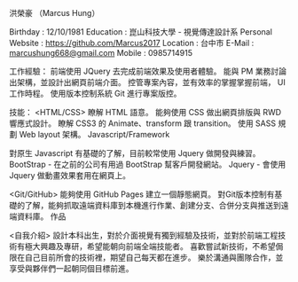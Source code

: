 洪榮豪 （Marcus Hung）

Birthday : 12/10/1981
Education : 崑山科技大學 - 視覺傳達設計系
Personal Website : https://github.com/Marcus2017
Location : 台中市
E-Mail : marcushung668@gmail.com
Mobile : 0985714915

工作經驗：
前端使用 JQuery 去完成前端效果及使用者體驗。
能與 PM 業務討論出架構，並設計出網頁前端介面。
控管專案內容，並有效率的掌握掌握前端， UI 工作時程。
使用版本控制系統 Git 進行專案版控。


技能：
<HTML/CSS>
瞭解 HTML 語意。
能夠使用 CSS 做出網頁排版與 RWD 響應式設計。
瞭解 CSS3 的 Animate、transform 跟 transition。
使用 SASS 規劃 Web layout 架構。
Javascript/Framework

對原生 Javascript 有基礎的了解，目前較常使用 Jquery 做開發與練習。
BootStrap - 在之前的公司有用過 BootStrap 幫客戶開發網站。
Jquery - 會使用 Jquery 做動畫效果套用在網頁上。

<Git/GitHub>
能夠使用 GitHub Pages 建立一個靜態網頁。
對Git版本控制有基礎的了解，能夠抓取遠端資料庫到本機進行作業、創建分支、合併分支與推送到遠端資料庫。
作品

<自我介紹>
設計本科出生，對於介面視覺有獨到經驗及技術，並對於前端工程技術有極大興趣及專研，希望能朝向前端全端技能者。
喜歡嘗試新技術，不希望侷限在自己目前所會的技術裡，期望自己每天都在進步。
樂於溝通與團隊合作，並享受與夥伴們一起朝同個目標前進。
